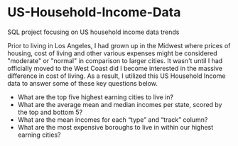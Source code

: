 # US-Household-Income-Data
SQL project focusing on US household income data trends

Prior to living in Los Angeles, I had grown up in the Midwest where prices of housing, cost of living and other various expenses might be considered "moderate" or "normal" in comparison to larger cities. It wasn't until I had officially moved to the West Coast did I become interested in the massive difference in cost of living. As a result, I utilized this US Household Income data to answer some of these key questions below.
 
 
- What are the top five highest earning cities to live in?
- What are the average mean and median incomes per state, scored by the top and bottom 5?
- What are the mean incomes for each “type” and “track” column?
- What are the most expensive boroughs to live in within our highest earning cities?

